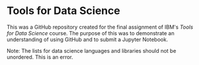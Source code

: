 # Tools for Data Science
This was a GitHub repository created for the final assignment of IBM's *Tools for Data Science* course. The purpose of this was to demonstrate an understanding of using GitHub and to submit a Jupyter Notebook.

Note: The lists for data science languages and libraries should not be unordered. This is an error.
